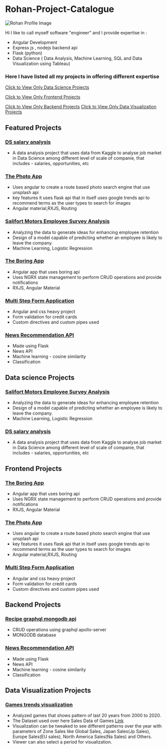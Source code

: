 # Rohan-Project-Catalogue
![Rohan Profile Image ](https://res.cloudinary.com/dvfjbyf7s/image/upload/v1519431164/Rohan.jpg)

Hi I like to call myself software "engineer" and I provide expertise in :
- Angular Development
- Express js , nodejs backend api
- Flask (python) 
-  Data Science ( Data Analysis, Machine Learning, SQL and Data Visualization using Tableau) 


### Here I have listed all my projects in offering different expertise
[Click to View Only Data Science Projects](#ds)

[Click to View Only Frontend Projects](#fe)

[Click to View Only Backend Projects](#flask)
[Click to View Only Data Visualization Projects](#viz)


## Featured Projects
### [DS salary analysis](https://github.com/rohanayush/DS-salary-analysis) 
- A data analysis project that uses data from Kaggle to analyse job market in Data Science among different level of scale of companie, that includes - salaries, opportunities, etc


### [The Photo App](https://github.com/rohanayush/Photo-APP)
- Uses angular to create a route based photo search engine that use unsplash api
- key features it uses flask api that in itself uses google trends api to recommend terms as the user types to search for images
- Angular material,RXJS, Routing


### [Salifort Motors Employee Survey Analysis](https://github.com/rohanayush/SaliMotors-HR-analytics)
- Analyzing the data to generate ideas for enhancing employee retention
- Design of a model capable of predicting whether an employee is likely to leave the company.
- Machine Learning, Logistic Regression

### [The Boring App](https://github.com/rohanayush/The-Bored-App/tree/master)
- Angular app that uses boring api 
- Uses NGRX state management to perform CRUD operations and provide notifications
- RXJS, Angular Material

### [Multi Step Form Application](https://github.com/rohanayush/hurrey-app)
- Angular and css heavy project
- Form validation for credit cards
- Custom directives and custom pipes used

### [News Recommendation API](https://github.com/rohanayush/News-recommendation-on-search-using-ML-and-News-API/tree/master)
- Made using Flask
- News API
- Machine learning - cosine similarity 
- Classification



## Data science Projects <a id="ds"></a>

### [Salifort Motors Employee Survey Analysis](https://github.com/rohanayush/SaliMotors-HR-analytics)
- Analyzing the data to generate ideas for enhancing employee retention
- Design of a model capable of predicting whether an employee is likely to leave the company.
- Machine Learning, Logistic Regression

### [DS salary analysis](https://github.com/rohanayush/DS-salary-analysis) 
- A data analysis project that uses data from Kaggle to analyse job market in Data Science among different level of scale of companie, that includes - salaries, opportunities, etc

## Frontend Projects <a id="fe"></a>

### [The Boring App](https://github.com/rohanayush/The-Bored-App/tree/master)
- Angular app that uses boring api 
- Uses NGRX state management to perform CRUD operations and provide notifications
- RXJS, Angular Material


### [The Photo App](https://github.com/rohanayush/Photo-APP)
- Uses angular to create a route based photo search engine that use unsplash api
- key features it uses flask api that in itself uses google trends api to recommend terms as the user types to search for images
- Angular material,RXJS, Routing

### [Multi Step Form Application](https://github.com/rohanayush/hurrey-app)
- Angular and css heavy project
- Form validation for credit cards
- Custom directives and custom pipes used


## Backend Projects <a id="flask"></a>

### [ Recipe graphql mongodb api](https://github.com/rohanayush/graphql-recipe-api/tree/main)
- CRUD operations using graphql apollo-server
- MONGODB database

### [News Recommendation API](https://github.com/rohanayush/News-recommendation-on-search-using-ML-and-News-API/tree/master)
- Made using Flask
- News API
- Machine learning - cosine similarity 
- Classification

## Data Visualization Projects <a id="viz"></a>

### [Games trends visualization](https://public.tableau.com/app/profile/rohan.ayush/viz/shared/YCGD3Q2D4)
- Analyzed games that shows pattern of last 20 years from 2000 to 2020.
- The Dataset used over here Sales Data of Games [Link](https://lnkd.in/dwtHmcDp)
- Visualization can be tweaked to see different patterns over the year with parameters of Zone Sales like Global Sales, Japan Sales(Jp Sales), Europe Sales(EU sales), North America Sales(Na Sales) and Others.
- Viewer can also select a period for visualization.

